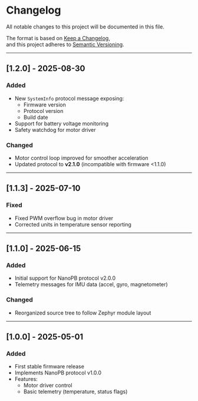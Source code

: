# Changelog
All notable changes to this project will be documented in this file.  

The format is based on [Keep a Changelog](https://keepachangelog.com/en/1.0.0/),  
and this project adheres to [Semantic Versioning](https://semver.org/spec/v2.0.0.html).

---

## [1.2.0] - 2025-08-30
### Added
- New `SystemInfo` protocol message exposing:
  - Firmware version
  - Protocol version
  - Build date
- Support for battery voltage monitoring
- Safety watchdog for motor driver

### Changed
- Motor control loop improved for smoother acceleration
- Updated protocol to **v2.1.0** (incompatible with firmware <1.1.0)

---

## [1.1.3] - 2025-07-10
### Fixed
- Fixed PWM overflow bug in motor driver
- Corrected units in temperature sensor reporting

---

## [1.1.0] - 2025-06-15
### Added
- Initial support for NanoPB protocol v2.0.0
- Telemetry messages for IMU data (accel, gyro, magnetometer)

### Changed
- Reorganized source tree to follow Zephyr module layout

---

## [1.0.0] - 2025-05-01
### Added
- First stable firmware release
- Implements NanoPB protocol v1.0.0
- Features:
  - Motor driver control
  - Basic telemetry (temperature, status flags)
